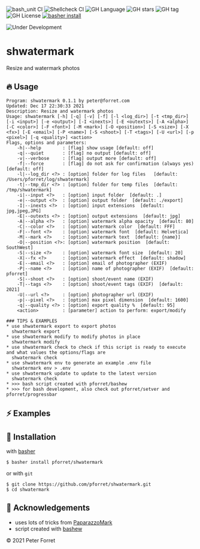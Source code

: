 ![bash_unit CI](https://github.com/pforret/shwatermark/workflows/bash_unit%20CI/badge.svg)
![Shellcheck CI](https://github.com/pforret/shwatermark/workflows/Shellcheck%20CI/badge.svg)
![GH Language](https://img.shields.io/github/languages/top/pforret/shwatermark)
![GH stars](https://img.shields.io/github/stars/pforret/shwatermark)
![GH tag](https://img.shields.io/github/v/tag/pforret/shwatermark)
![GH License](https://img.shields.io/github/license/pforret/shwatermark)
[![basher install](https://img.shields.io/badge/basher-install-white?logo=gnu-bash&style=flat)](https://basher.gitparade.com/package/)

![Under Development](https://img.shields.io/badge/under-development-orange)

# shwatermark

Resize and watermark photos

## 🔥 Usage

```
Program: shwatermark 0.1.1 by peter@forret.com
Updated: Dec 17 22:30:33 2021
Description: Resize and watermark photos
Usage: shwatermark [-h] [-q] [-v] [-f] [-l <log_dir>] [-t <tmp_dir>] [-i <input>] [-e <output>] [-I <inexts>] [-E <outexts>] [-A <alpha>] [-C <color>] [-F <font>] [-M <mark>] [-O <position>] [-S <size>] [-X <fx>] [-E <email>] [-P <name>] [-S <shoot>] [-T <tags>] [-U <url>] [-p <pixel>] [-q <quality>] <action>
Flags, options and parameters:
    -h|--help        : [flag] show usage [default: off]
    -q|--quiet       : [flag] no output [default: off]
    -v|--verbose     : [flag] output more [default: off]
    -f|--force       : [flag] do not ask for confirmation (always yes) [default: off]
    -l|--log_dir <?> : [option] folder for log files   [default: /Users/pforret/log/shwatermark]
    -t|--tmp_dir <?> : [option] folder for temp files  [default: /tmp/shwatermark]
    -i|--input <?>   : [option] input folder  [default: .]
    -e|--output <?>  : [option] output folder  [default: ./export]
    -I|--inexts <?>  : [option] input extensions  [default: jpg,jpeg,JPG]
    -E|--outexts <?> : [option] output extensions  [default: jpg]
    -A|--alpha <?>   : [option] watermark alpha opacity  [default: 80]
    -C|--color <?>   : [option] watermark color  [default: FFF]
    -F|--font <?>    : [option] watermark font  [default: Helvetica]
    -M|--mark <?>    : [option] watermark text  [default: {name}]
    -O|--position <?>: [option] watermark position  [default: SouthWest]
    -S|--size <?>    : [option] watermark font size  [default: 20]
    -X|--fx <?>      : [option] watermark effect  [default: shadow]
    -E|--email <?>   : [option] email of photographer (EXIF)
    -P|--name <?>    : [option] name of photographer (EXIF)  [default: pforret]
    -S|--shoot <?>   : [option] shoot/event name (EXIF)
    -T|--tags <?>    : [option] shoot/event tags (EXIF)  [default: 2021]
    -U|--url <?>     : [option] photographer url (EXIF)
    -p|--pixel <?>   : [option] max pixel dimension  [default: 1600]
    -q|--quality <?> : [option] export quality %  [default: 95]
    <action>         : [parameter] action to perform: export/modify

### TIPS & EXAMPLES
* use shwatermark export to export photos
  shwatermark export
* use shwatermark modify to modify photos in place
  shwatermark modify
* use shwatermark check to check if this script is ready to execute and what values the options/flags are
  shwatermark check
* use shwatermark env to generate an example .env file
  shwatermark env > .env
* use shwatermark update to update to the latest version
  shwatermark check
* >>> bash script created with pforret/bashew
* >>> for bash development, also check out pforret/setver and pforret/progressbar
```

## ⚡️ Examples


## 🚀 Installation

with [basher](https://github.com/basherpm/basher)

	$ basher install pforret/shwatermark

or with `git`

	$ git clone https://github.com/pforret/shwatermark.git
	$ cd shwatermark

## 📝 Acknowledgements

* uses lots of tricks from [PaparazzoMark](https://github.com/pforret/PaparazzoMark)
* script created with [bashew](https://github.com/pforret/bashew)

&copy; 2021 Peter Forret
